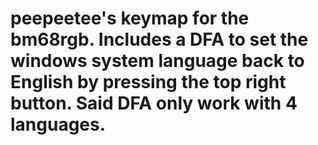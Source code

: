 # peepeetee's keymap for the bm68rgb. Includes a DFA to set the windows system language back to English by pressing the top right button. Said DFA only work with 4 languages.
